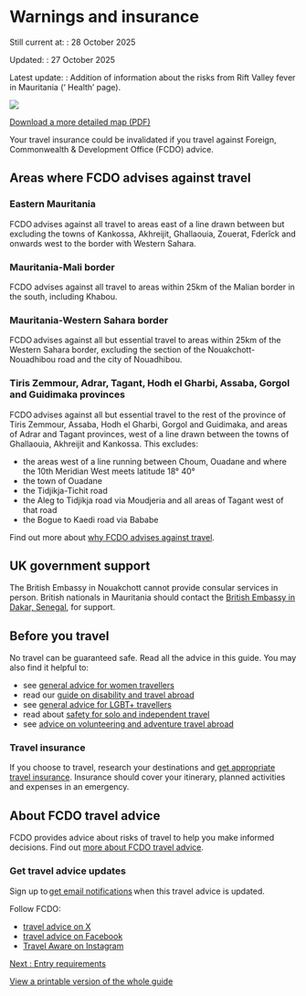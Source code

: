 # Warnings and insurance

Still current at:
:   28 October 2025

Updated:
:   27 October 2025

Latest update:
:   Addition of information about the risks from Rift Valley fever in Mauritania (‘ Health’ page).

![](https://assets.publishing.service.gov.uk/media/675319b87e5323915d6a0428/FCDO__TA__027_-_Mauritania_Travel_Advice_Ed6__WEB_.jpg)


[Download a more detailed map (PDF)](https://assets.publishing.service.gov.uk/media/675319b8dcabf976e5fb007a/FCDO__TA__027_-_Mauritania_Travel_Advice_Ed6.pdf)

Your travel insurance could be invalidated if you travel against Foreign, Commonwealth & Development Office (FCDO) advice.

## Areas where FCDO advises against travel

### Eastern Mauritania

FCDO advises against all travel to areas east of a line drawn between but excluding the towns of Kankossa, Akhreijit, Ghallaouia, Zouerat, Fderîck and onwards west to the border with Western Sahara.

### Mauritania-Mali border

FCDO advises against all travel to areas within 25km of the Malian border in the south, including Khabou.

### Mauritania-Western Sahara border

FCDO advises against all but essential travel to areas within 25km of the Western Sahara border, excluding the section of the Nouakchott-Nouadhibou road and the city of Nouadhibou.

### Tiris Zemmour, Adrar, Tagant, Hodh el Gharbi, Assaba, Gorgol and Guidimaka provinces

FCDO advises against all but essential travel to the rest of the province of Tiris Zemmour, Assaba, Hodh el Gharbi, Gorgol and Guidimaka, and areas of Adrar and Tagant provinces, west of a line drawn between the towns of Ghallaouia, Akhreijit and Kankossa. This excludes:

* the areas west of a line running between Choum, Ouadane and where the 10th Meridian West meets latitude 18° 40°
* the town of Ouadane
* the Tidjikja-Tichit road
* the Aleg to Tidjikja road via Moudjeria and all areas of Tagant west of that road
* the Bogue to Kaedi road via Bababe

Find out more about [why FCDO advises against travel](/foreign-travel-advice/mauritania/safety-and-security).

## UK government support

The British Embassy in Nouakchott cannot provide consular services in person. British nationals in Mauritania should contact the [British Embassy in Dakar, Senegal](https://www.gov.uk/world/organisations/british-embassy-dakar), for support.

## Before you travel

No travel can be guaranteed safe. Read all the advice in this guide. You may also find it helpful to:

* see [general advice for women travellers](https://www.gov.uk/guidance/advice-for-women-travelling-abroad)
* read our [guide on disability and travel abroad](https://www.gov.uk/government/publications/disabled-travellers)
* see [general advice for LGBT+ travellers](https://www.gov.uk/guidance/lesbian-gay-bisexual-and-transgender-foreign-travel-advice)
* read about [safety for solo and independent travel](https://www.gov.uk/guidance/solo-and-independent-travel)
* see [advice on volunteering and adventure travel abroad](https://www.gov.uk/guidance/safer-adventure-travel-and-volunteering-overseas)

### Travel insurance

If you choose to travel, research your destinations and [get appropriate travel insurance](https://www.gov.uk/guidance/foreign-travel-insurance). Insurance should cover your itinerary, planned activities and expenses in an emergency.

## About FCDO travel advice

FCDO provides advice about risks of travel to help you make informed decisions. Find out [more about FCDO travel advice](https://www.gov.uk/guidance/about-foreign-commonwealth-development-office-travel-advice).

### Get travel advice updates

Sign up to [get email notifications](https://www.gov.uk/foreign-travel-advice/mauritania/email-signup) when this travel advice is updated.

Follow FCDO:

* [travel advice on X](https://x.com/fcdotravelgovuk)
* [travel advice on Facebook](https://www.facebook.com/FCDOTravel/)
* [Travel Aware on Instagram](https://www.instagram.com/accounts/login/?next=https%3A%2F%2Fwww.instagram.com%2Ftravelaware%2F&is_from_rle)

[Next
:
Entry requirements](/foreign-travel-advice/mauritania/entry-requirements)

[View a printable version of the whole guide](/foreign-travel-advice/mauritania/print)